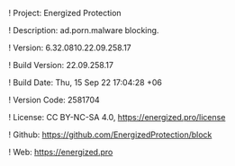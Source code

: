 ! Project: Energized Protection

! Description: ad.porn.malware blocking.

! Version: 6.32.0810.22.09.258.17

! Build Version: 22.09.258.17

! Build Date: Thu, 15 Sep 22 17:04:28 +06

! Version Code: 2581704

! License: CC BY-NC-SA 4.0, https://energized.pro/license

! Github: https://github.com/EnergizedProtection/block

! Web: https://energized.pro
